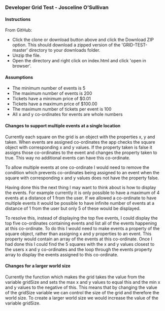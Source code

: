 ### Developer Grid Test - Josceline O'Sullivan

#### Instructions

From GitHub:

* Click the clone or download button above and click the Download ZIP option. This should download a zipped version of the 'GRID-TEST-master' directory to your downloads folder.
* Unzip the file.
* Open the directory and right click on index.html and click 'open in browser'.

#### Assumptions

* The minimum number of events is 5
* The maximum number of events is 200
* Tickets have a minimum price of $0.01
* Tickets have a maximum price of $100.00
* The maximum number of tickets per event is 100
* All x and y co-ordinates for events are whole numbers

#### Changes to support multiple events at a single location

Currently each square on the grid is an object with the properties x, y and taken. When events are assigned co-ordinates the app checks the square object with corresponding x and y values. If the property taken is false it assigns those co-ordinates to the event and changes the property taken to true. This way no additional events can have this co-ordinate.

To allow multiple events at one co-ordinate I would need to remove the condition which prevents co-ordinates being assigned to an event when the square with corresponding x and y values does not have the property false.   

Having done this the next thing I may want to think about is how to display the events. For example currently it is only possible to have a maximum of 4 events at a distance of 1 from the user. If we allowed a co-ordinate to have multiple events it would be possible to have infinite number of events at a distance of 1 from the user but only 5 of these would be displayed.  

To resolve this, instead of displaying the top five events, I could display the top five co-ordinates containing events and list all of the events happening at this co-ordinate. To do this I would need to make events a property of the square object, rather than assigning x and y properties to an event. This property would contain an array of the events at this co-ordinate. Once I had done this I could find the 5 squares with the x and y values closest to the users x and y co-ordinates and the loop through the events property array to display the events assigned to this co-ordinate.  

#### Changes for a larger world size

Currently the function which makes the grid takes the value from the variable gridSize and sets the max x and y values to equal this and the min x and y values to the negative of this. This means that by changing the value of the gridSize variable we can control the size of the grid and therefore the world size. To create a larger world size we would increase the value of the variable gridSize.   
